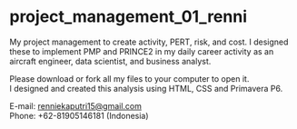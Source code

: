 # project_management_01_renni
My project management to create activity, PERT, risk, and cost. I designed these to implement PMP and PRINCE2 in my daily career activity as an aircraft engineer, data scientist, and business analyst.


Please download or fork all my files to your computer to open it.</br>
I designed and created this analysis using HTML, CSS and Primavera P6.


E-mail: renniekaputri15@gmail.com </br>
Phone: +62-81905146181 (Indonesia)
